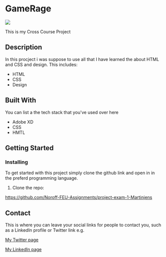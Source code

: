 # GameRage

<img class="logoimg" src="GameHub_Logo.png"/>

This is my Cross Course Project

## Description

In this procject i was suppose to use all that I have learned the about HTML and CSS and design.
This includes:

- HTML
- CSS
- Design

## Built With

You can list a the tech stack that you've used over here

- Adobe XD
- CSS
- HMTL

## Getting Started

### Installing

To get started with this project simply clone the github link and open in in the preferd programming language.

1. Clone the repo:

https://github.com/Noroff-FEU-Assignments/project-exam-1-Martinjens

## Contact

This is where you can leave your social links for people to contact you, such as a LinkedIn profile or Twitter link e.g.

[My Twitter page](www.twitter.com)

[My LinkedIn page](www.linkedin.com)
